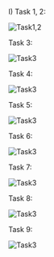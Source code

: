 I)
Task 1, 2:

![Task1,2](https://github.com/Touir/Lab02/blob/master/1%2C2.png)

Task 3:

![Task3](https://github.com/Touir/Lab02/blob/master/3.png)

Task 4:

![Task3](https://github.com/Touir/Lab02/blob/master/4.png)

Task 5:

![Task3](https://github.com/Touir/Lab02/blob/master/5.png)

Task 6:

![Task3](https://github.com/Touir/Lab02/blob/master/6.png)

Task 7:

![Task3](https://github.com/Touir/Lab02/blob/master/7.png)

Task 8:

![Task3](https://github.com/Touir/Lab02/blob/master/8.png)

Task 9:

![Task3](https://github.com/Touir/Lab02/blob/master/9.png)


